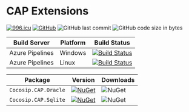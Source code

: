 # CAP Extensions

[![996.icu](https://img.shields.io/badge/link-996.icu-red.svg)](https://996.icu) [![GitHub](https://img.shields.io/github/license/mashape/apistatus.svg)](https://github.com/cocosip/CAP-Extensions/blob/master/LICENSE) ![GitHub last commit](https://img.shields.io/github/last-commit/cocosip/CAP-Extensions.svg) ![GitHub code size in bytes](https://img.shields.io/github/languages/code-size/cocosip/CAP-Extensions.svg)

| Build Server | Platform | Build Status |
| ------------ | -------- | ------------ |
| Azure Pipelines| Windows |[![Build Status](https://dev.azure.com/cocosip/CAP-Extensions/_apis/build/status/cocosip.CAP-Extensions?branchName=master&jobName=Windows)](https://dev.azure.com/cocosip/CAP-Extensions/_build/latest?definitionId=22&branchName=master)|
| Azure Pipelines| Linux |[![Build Status](https://dev.azure.com/cocosip/CAP-Extensions/_apis/build/status/cocosip.CAP-Extensions?branchName=master&jobName=Linux)](https://dev.azure.com/cocosip/CAP-Extensions/_build/latest?definitionId=22&branchName=master)|

| Package  | Version | Downloads|
| -------- | ------- | -------- |
| `Cocosip.CAP.Oracle` | [![NuGet](https://img.shields.io/nuget/v/Cocosip.CAP.Oracle.svg)](https://www.nuget.org/packages/Cocosip.CAP.Oracle) |![NuGet](https://img.shields.io/nuget/dt/Cocosip.CAP.Oracle.svg)|
| `Cocosip.CAP.Sqlite` | [![NuGet](https://img.shields.io/nuget/v/Cocosip.CAP.Sqlite.svg)](https://www.nuget.org/packages/Cocosip.CAP.Sqlite) |![NuGet](https://img.shields.io/nuget/dt/Cocosip.CAP.Sqlite.svg)|